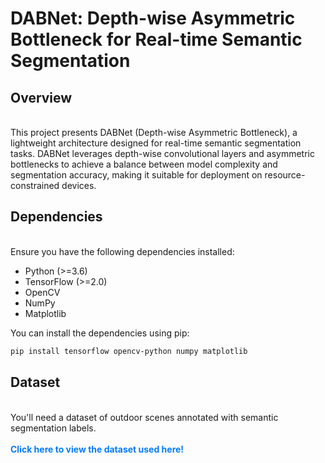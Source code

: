 # DABNet: Depth-wise Asymmetric Bottleneck for Real-time Semantic Segmentation

<h2>Overview</h2><br>
This project presents DABNet (Depth-wise Asymmetric Bottleneck), a lightweight architecture designed for real-time semantic segmentation tasks. DABNet leverages depth-wise convolutional layers and asymmetric bottlenecks to achieve a balance between model complexity and segmentation accuracy, making it suitable for deployment on resource-constrained devices.

<h2>Dependencies</h2><br>
Ensure you have the following dependencies installed:

* Python (>=3.6)
* TensorFlow (>=2.0)
* OpenCV
* NumPy
* Matplotlib

You can install the dependencies using pip:<br>
```bash
pip install tensorflow opencv-python numpy matplotlib
```

<h2>Dataset</h2><br>
You'll need a dataset of outdoor scenes annotated with semantic segmentation labels.<br><br>
<a href="https://www.kaggle.com/datasets/kumaresanmanickavelu/lyft-udacity-challenge" style="color: #007bff; text-decoration: none; font-weight: bold;">Click here to view the dataset used here!</a>


